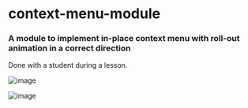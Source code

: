 # context-menu-module

### A module to implement in-place context menu with roll-out animation in a correct direction

Done with a student during a lesson.

![image](https://github.com/user-attachments/assets/2782983f-f69d-4573-b97b-a87aadd9bb1f)

![image](https://github.com/user-attachments/assets/79037fdf-4253-4210-9fe8-3349570978dc)
